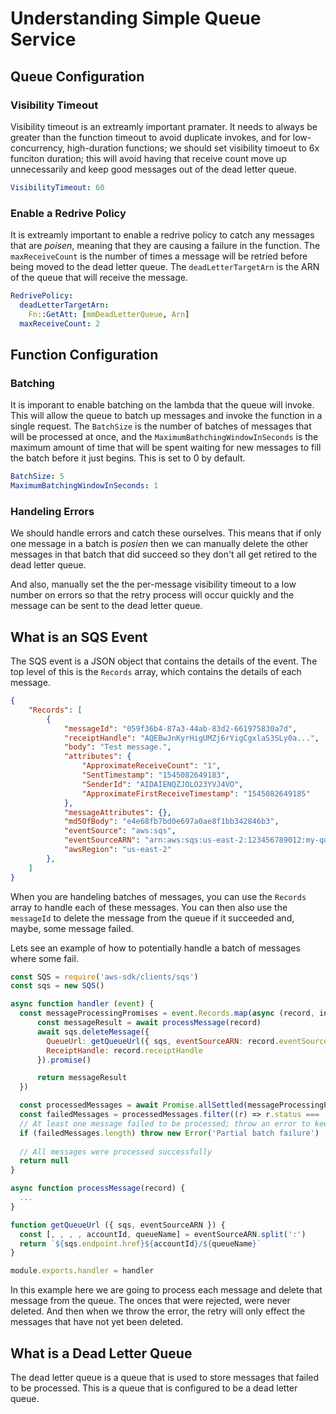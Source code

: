 # Understanding Simple Queue Service

## Queue Configuration
### Visibility Timeout
Visibility timeout is an extreamly important pramater. It needs to always be greater than the function timeout to avoid duplicate invokes, and for low-concurrency, high-duration functions; we should set visibility timoeut to 6x funciton duration; this will avoid having that receive count move up unnecessarily and keep good messages out of the dead letter queue.

```yaml
VisibilityTimeout: 60
```

### Enable a Redrive Policy
It is extreamly important to enable a redrive policy to catch any messages that are _poisen_, meaning that they are causing a failure in the function. The `maxReceiveCount` is the number of times a message will be retried before being moved to the dead letter queue. The `deadLetterTargetArn` is the ARN of the queue that will receive the message.

```yaml
RedrivePolicy:
  deadLetterTargetArn:
    Fn::GetAtt: [mmDeadLetterQueue, Arn]
  maxReceiveCount: 2
```
## Function Configuration

### Batching
It is imporant to enable batching on the lambda that the queue will invoke. This will allow the queue to batch up messages and invoke the function in a single request. The `BatchSize` is the number of batches of messages that will be processed at once, and the `MaximumBathchingWindowInSeconds` is the maximum amount of time that will be spent waiting for new messages to fill the batch before it just begins. This is set to 0 by default.

```yaml
BatchSize: 5
MaximumBatchingWindowInSeconds: 1
```

### Handeling Errors
We should handle errors and catch these ourselves. This means that if only one message in a batch is _posien_ then we can manually delete the other messages in that batch that did succeed so they don't all get retired to the dead letter queue.

And also, manually set the the per-message visibility timeout to a low number on errors so that the retry process will occur quickly and the message can be sent to the dead letter queue.

## What is an SQS Event
The SQS event is a JSON object that contains the details of the event. The top level of this is the `Records` array, which contains the details of each message.

```json
{
    "Records": [
        {
            "messageId": "059f36b4-87a3-44ab-83d2-661975830a7d",
            "receiptHandle": "AQEBwJnKyrHigUMZj6rYigCgxlaS3SLy0a...",
            "body": "Test message.",
            "attributes": {
                "ApproximateReceiveCount": "1",
                "SentTimestamp": "1545082649183",
                "SenderId": "AIDAIENQZJOLO23YVJ4VO",
                "ApproximateFirstReceiveTimestamp": "1545082649185"
            },
            "messageAttributes": {},
            "md5OfBody": "e4e68fb7bd0e697a0ae8f1bb342846b3",
            "eventSource": "aws:sqs",
            "eventSourceARN": "arn:aws:sqs:us-east-2:123456789012:my-queue",
            "awsRegion": "us-east-2"
        },
    ]
}
```

When you are handeling batches of messages, you can use the `Records` array to handle each of these messages. You can then also use the `messageId` to delete the message from the queue if it succeeded and, maybe, some message failed. 

Lets see an example of how to potentially handle a batch of messages where some fail.

```js
const SQS = require('aws-sdk/clients/sqs')
const sqs = new SQS()

async function handler (event) {
  const messageProcessingPromises = event.Records.map(async (record, index) => {
      const messageResult = await processMessage(record)
      await sqs.deleteMessage({
        QueueUrl: getQueueUrl({ sqs, eventSourceARN: record.eventSourceARN })
        ReceiptHandle: record.receiptHandle
      }).promise()

      return messageResult
  })

  const processedMessages = await Promise.allSettled(messageProcessingPromises)
  const failedMessages = processedMessages.filter((r) => r.status === 'rejected')
  // At least one message failed to be processed; throw an error to keep the failed messages on the queue
  if (failedMessages.length) throw new Error('Partial batch failure')
  
  // All messages were processed successfully
  return null
}

async function processMessage(record) {
  ...
}

function getQueueUrl ({ sqs, eventSourceARN }) {
  const [, , , , accountId, queueName] = eventSourceARN.split(':')
  return `${sqs.endpoint.href}${accountId}/${queueName}`
}

module.exports.handler = handler
```

In this example here we are going to process each message and delete that message from the queue. The onces that were rejected, were never deleted. And then when we throw the error, the retry will only effect the messages that have not yet been deleted.

## What is a Dead Letter Queue
The dead letter queue is a queue that is used to store messages that failed to be processed. This is a queue that is configured to be a dead letter queue.

